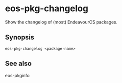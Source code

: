 # eos-pkg-changelog

Show the changelog of (most) EndeavourOS packages.

## Synopsis
```
eos-pkg-changelog <package-name>
```

## See also

eos-pkginfo
